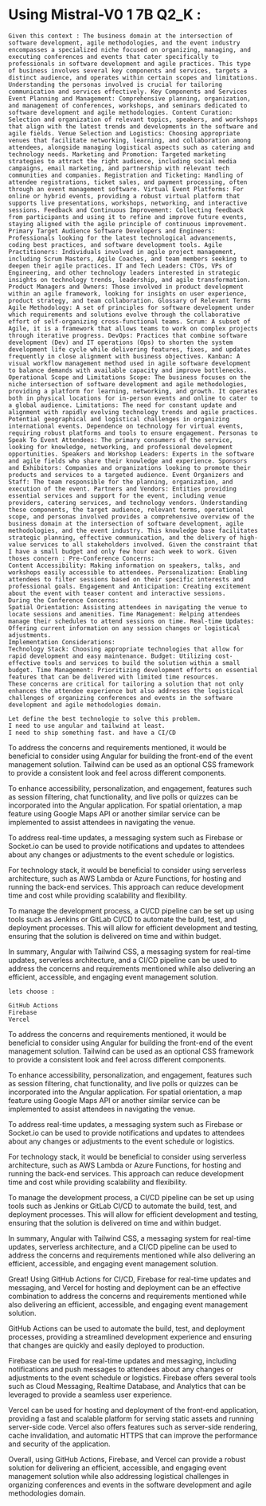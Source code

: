 # Using Mistral-V0 1 7B Q2_K :
```
Given this context : The business domain at the intersection of software development, agile methodologies, and the event industry encompasses a specialized niche focused on organizing, managing, and executing conferences and events that cater specifically to professionals in software development and agile practices. This type of business involves several key components and services, targets a distinct audience, and operates within certain scopes and limitations. Understanding the personas involved is crucial for tailoring communication and services effectively. Key Components and Services Event Planning and Management: Comprehensive planning, organization, and management of conferences, workshops, and seminars dedicated to software development and agile methodologies. Content Curation: Selection and organization of relevant topics, speakers, and workshops that align with the latest trends and developments in the software and agile fields. Venue Selection and Logistics: Choosing appropriate venues that facilitate networking, learning, and collaboration among attendees, alongside managing logistical aspects such as catering and technology needs. Marketing and Promotion: Targeted marketing strategies to attract the right audience, including social media campaigns, email marketing, and partnership with relevant tech communities and companies. Registration and Ticketing: Handling of attendee registrations, ticket sales, and payment processing, often through an event management software. Virtual Event Platforms: For online or hybrid events, providing a robust virtual platform that supports live presentations, workshops, networking, and interactive sessions. Feedback and Continuous Improvement: Collecting feedback from participants and using it to refine and improve future events, staying aligned with the agile principle of continuous improvement. Primary Target Audience Software Developers and Engineers: Professionals looking for the latest technological advancements, coding best practices, and software development tools. Agile Practitioners: Individuals involved in agile project management, including Scrum Masters, Agile Coaches, and team members seeking to deepen their agile practices. IT and Tech Leaders: CTOs, VPs of Engineering, and other technology leaders interested in strategic insights on technology trends, leadership, and agile transformation. Product Managers and Owners: Those involved in product development within an agile framework, looking for insights on user experience, product strategy, and team collaboration. Glossary of Relevant Terms Agile Methodology: A set of principles for software development under which requirements and solutions evolve through the collaborative effort of self-organizing cross-functional teams. Scrum: A subset of Agile, it is a framework that allows teams to work on complex projects through iterative progress. DevOps: Practices that combine software development (Dev) and IT operations (Ops) to shorten the system development life cycle while delivering features, fixes, and updates frequently in close alignment with business objectives. Kanban: A visual workflow management method used in agile software development to balance demands with available capacity and improve bottlenecks. Operational Scope and Limitations Scope: The business focuses on the niche intersection of software development and agile methodologies, providing a platform for learning, networking, and growth. It operates both in physical locations for in-person events and online to cater to a global audience. Limitations: The need for constant update and alignment with rapidly evolving technology trends and agile practices. Potential geographical and logistical challenges in organizing international events. Dependence on technology for virtual events, requiring robust platforms and tools to ensure engagement. Personas to Speak To Event Attendees: The primary consumers of the service, looking for knowledge, networking, and professional development opportunities. Speakers and Workshop Leaders: Experts in the software and agile fields who share their knowledge and experience. Sponsors and Exhibitors: Companies and organizations looking to promote their products and services to a targeted audience. Event Organizers and Staff: The team responsible for the planning, organization, and execution of the event. Partners and Vendors: Entities providing essential services and support for the event, including venue providers, catering services, and technology vendors. Understanding these components, the target audience, relevant terms, operational scope, and personas involved provides a comprehensive overview of the business domain at the intersection of software development, agile methodologies, and the event industry. This knowledge base facilitates strategic planning, effective communication, and the delivery of high-value services to all stakeholders involved. Given the constraint that I have a small budget and only few hour each week to work. Given thoses concern : Pre-Conference Concerns:
Content Accessibility: Making information on speakers, talks, and workshops easily accessible to attendees. Personalization: Enabling attendees to filter sessions based on their specific interests and professional goals. Engagement and Anticipation: Creating excitement about the event with teaser content and interactive sessions.
During the Conference Concerns:
Spatial Orientation: Assisting attendees in navigating the venue to locate sessions and amenities. Time Management: Helping attendees manage their schedules to attend sessions on time. Real-time Updates: Offering current information on any session changes or logistical adjustments.
Implementation Considerations:
Technology Stack: Choosing appropriate technologies that allow for rapid development and easy maintenance. Budget: Utilizing cost-effective tools and services to build the solution within a small budget. Time Management: Prioritizing development efforts on essential features that can be delivered with limited time resources.
These concerns are critical for tailoring a solution that not only enhances the attendee experience but also addresses the logistical challenges of organizing conferences and events in the software development and agile methodologies domain.

Let define the best technologie to solve this problem.
I need to use angular and tailwind at least.
I need to ship something fast. and have a CI/CD
```

To address the concerns and requirements mentioned, it would be beneficial to consider using Angular for building the front-end of the event management solution. Tailwind can be used as an optional CSS framework to provide a consistent look and feel across different components.

To enhance accessibility, personalization, and engagement, features such as session filtering, chat functionality, and live polls or quizzes can be incorporated into the Angular application. For spatial orientation, a map feature using Google Maps API or another similar service can be implemented to assist attendees in navigating the venue.

To address real-time updates, a messaging system such as Firebase or Socket.io can be used to provide notifications and updates to attendees about any changes or adjustments to the event schedule or logistics.

For technology stack, it would be beneficial to consider using serverless architecture, such as AWS Lambda or Azure Functions, for hosting and running the back-end services. This approach can reduce development time and cost while providing scalability and flexibility.

To manage the development process, a CI/CD pipeline can be set up using tools such as Jenkins or GitLab CI/CD to automate the build, test, and deployment processes. This will allow for efficient development and testing, ensuring that the solution is delivered on time and within budget.

In summary, Angular with Tailwind CSS, a messaging system for real-time updates, serverless architecture, and a CI/CD pipeline can be used to address the concerns and requirements mentioned while also delivering an efficient, accessible, and engaging event management solution.

```
lets choose :

GitHub Actions
Firebase
Vercel
```

To address the concerns and requirements mentioned, it would be beneficial to consider using Angular for building the front-end of the event management solution. Tailwind can be used as an optional CSS framework to provide a consistent look and feel across different components.

To enhance accessibility, personalization, and engagement, features such as session filtering, chat functionality, and live polls or quizzes can be incorporated into the Angular application. For spatial orientation, a map feature using Google Maps API or another similar service can be implemented to assist attendees in navigating the venue.

To address real-time updates, a messaging system such as Firebase or Socket.io can be used to provide notifications and updates to attendees about any changes or adjustments to the event schedule or logistics.

For technology stack, it would be beneficial to consider using serverless architecture, such as AWS Lambda or Azure Functions, for hosting and running the back-end services. This approach can reduce development time and cost while providing scalability and flexibility.

To manage the development process, a CI/CD pipeline can be set up using tools such as Jenkins or GitLab CI/CD to automate the build, test, and deployment processes. This will allow for efficient development and testing, ensuring that the solution is delivered on time and within budget.

In summary, Angular with Tailwind CSS, a messaging system for real-time updates, serverless architecture, and a CI/CD pipeline can be used to address the concerns and requirements mentioned while also delivering an efficient, accessible, and engaging event management solution.

Great! Using GitHub Actions for CI/CD, Firebase for real-time updates and messaging, and Vercel for hosting and deployment can be an effective combination to address the concerns and requirements mentioned while also delivering an efficient, accessible, and engaging event management solution.

GitHub Actions can be used to automate the build, test, and deployment processes, providing a streamlined development experience and ensuring that changes are quickly and easily deployed to production.

Firebase can be used for real-time updates and messaging, including notifications and push messages to attendees about any changes or adjustments to the event schedule or logistics. Firebase offers several tools such as Cloud Messaging, Realtime Database, and Analytics that can be leveraged to provide a seamless user experience.

Vercel can be used for hosting and deployment of the front-end application, providing a fast and scalable platform for serving static assets and running server-side code. Vercel also offers features such as server-side rendering, cache invalidation, and automatic HTTPS that can improve the performance and security of the application.

Overall, using GitHub Actions, Firebase, and Vercel can provide a robust solution for delivering an efficient, accessible, and engaging event management solution while also addressing logistical challenges in organizing conferences and events in the software development and agile methodologies domain.
